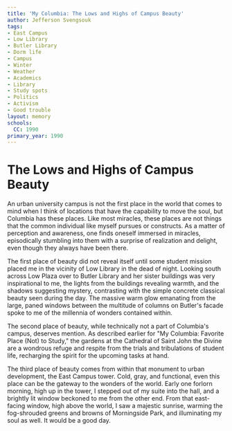 ```yaml
---
title: 'My Columbia: The Lows and Highs of Campus Beauty'
author: Jefferson Svengsouk
tags:
- East Campus
- Low Library
- Butler Library
- Dorm life
- Campus
- Winter
- Weather
- Academics
- Library
- Study spots
- Politics
- Activism
- Good trouble
layout: memory
schools:
  CC: 1990
primary_year: 1990
---
```

# The Lows and Highs of Campus Beauty

An urban university campus is not the first place in the world that comes to mind when I think of locations that have the capability to move the soul, but Columbia has these places. Like most miracles, these places are not things that the common individual like myself pursues or constructs. As a matter of perception and awareness, one finds oneself immersed in miracles, episodically stumbling into them with a surprise of realization and delight, even though they always have been there.

The first place of beauty did not reveal itself until some student mission placed me in the vicinity of Low Library in the dead of night. Looking south across Low Plaza over to Butler Library and her sister buildings was very inspirational to me, the lights from the buildings revealing warmth, and the shadows suggesting mystery, contrasting with the simple concrete classical beauty seen during the day. The massive warm glow emanating from the large, paned windows between the multitude of columns on Butler's facade spoke to me of the millennia of wonders contained within.

The second place of beauty, while technically not a part of Columbia's campus, deserves mention. As described earlier for "My Columbia: Favorite Place (Not) to Study," the gardens at the Cathedral of Saint John the Divine are a wondrous refuge and respite from the trials and tribulations of student life, recharging the spirit for the upcoming tasks at hand.

The third place of beauty comes from within that monument to urban development, the East Campus tower. Cold, gray, and functional, even this place can be the gateway to the wonders of the world. Early one forlorn morning, high up in the tower, I stepped out of my suite into the hall, and a brightly lit window beckoned to me from the other end. From that east-facing window, high above the world, I saw a majestic sunrise, warming the fog-shrouded greens and browns of Morningside Park, and illuminating my soul as well. It would be a good day.
